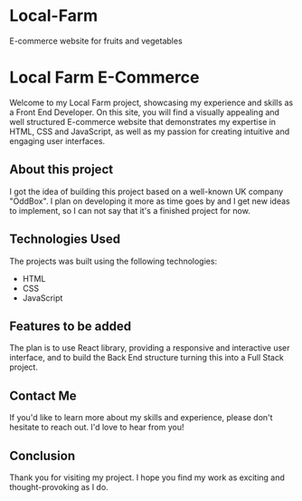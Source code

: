 # Local-Farm
 E-commerce website for fruits and vegetables


# Local Farm E-Commerce
Welcome to my Local Farm project, showcasing my experience and skills as a Front End Developer. On this site, you will find a visually appealing and well structured E-commerce website that demonstrates my expertise in HTML, CSS and JavaScript, as well as my passion for creating intuitive and engaging user interfaces.


## About this project
I got the idea of building this project based on a well-known UK company "OddBox". I plan on developing it more as time goes by and I get new ideas to implement, so I can not say that it's a finished project for now.


## Technologies Used
The projects was built using the following technologies:
- HTML
- CSS
- JavaScript

## Features to be added
The plan is to use React library, providing a responsive and interactive user interface, and to build the Back End structure turning this into a Full Stack project.


## Contact Me
If you'd like to learn more about my skills and experience, please don't hesitate to reach out. I'd love to hear from you!


## Conclusion
Thank you for visiting my project. I hope you find my work as exciting and thought-provoking as I do.